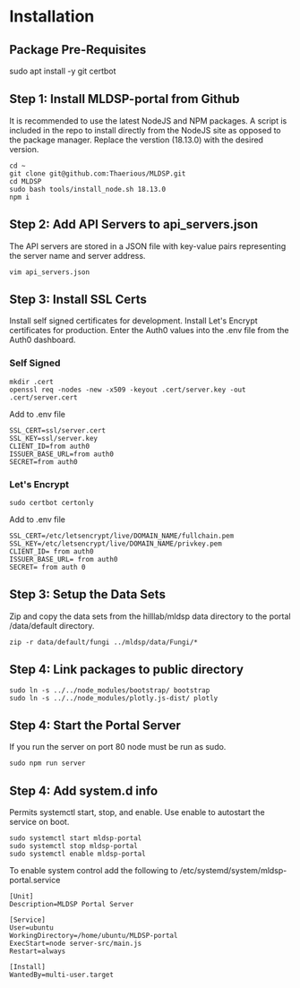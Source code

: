 # Installation

## Package Pre-Requisites

sudo apt install -y git certbot

## Step 1: Install MLDSP-portal from Github
It is recommended to use the latest NodeJS and NPM packages.  A script is included in the
repo to install directly from the NodeJS site as opposed to the package manager.  Replace
the verstion (18.13.0) with the desired version.

    cd ~
    git clone git@github.com:Thaerious/MLDSP.git
    cd MLDSP
    sudo bash tools/install_node.sh 18.13.0
    npm i

## Step 2: Add API Servers to api_servers.json
The API servers are stored in a JSON file with key-value pairs representing the 
server name and server address.

    vim api_servers.json

## Step 3: Install SSL Certs
Install self signed certificates for development.
Install Let's Encrypt certificates for production.
Enter the Auth0 values into the .env file from the Auth0 dashboard.

### Self Signed

    mkdir .cert
    openssl req -nodes -new -x509 -keyout .cert/server.key -out .cert/server.cert

Add to .env file

    SSL_CERT=ssl/server.cert
    SSL_KEY=ssl/server.key
    CLIENT_ID=from auth0
    ISSUER_BASE_URL=from auth0
    SECRET=from auth0    

### Let's Encrypt

    sudo certbot certonly

Add to .env file

    SSL_CERT=/etc/letsencrypt/live/DOMAIN_NAME/fullchain.pem
    SSL_KEY=/etc/letsencrypt/live/DOMAIN_NAME/privkey.pem
    CLIENT_ID= from auth0
    ISSUER_BASE_URL= from auth0
    SECRET= from auth 0

## Step 3: Setup the Data Sets
Zip and copy the data sets from the hilllab/mldsp data directory to the portal 
/data/default directory.

    zip -r data/default/fungi ../mldsp/data/Fungi/*

## Step 4: Link packages to public directory

    sudo ln -s ../../node_modules/bootstrap/ bootstrap
    sudo ln -s ../../node_modules/plotly.js-dist/ plotly

## Step 4: Start the Portal Server    
If you run the server on port 80 node must be run as sudo.

    sudo npm run server

## Step 4: Add system.d info
Permits systemctl start, stop, and enable.  Use enable to autostart the service
on boot.

    sudo systemctl start mldsp-portal
    sudo systemctl stop mldsp-portal
    sudo systemctl enable mldsp-portal

To enable system control add the following to /etc/systemd/system/mldsp-portal.service

    [Unit]
    Description=MLDSP Portal Server

    [Service]
    User=ubuntu
    WorkingDirectory=/home/ubuntu/MLDSP-portal
    ExecStart=node server-src/main.js
    Restart=always

    [Install]
    WantedBy=multi-user.target
